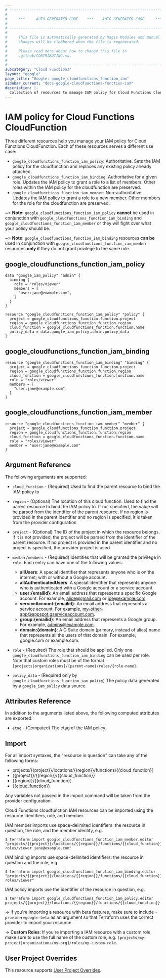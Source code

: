 ```yaml
---
# ----------------------------------------------------------------------------
#
#     ***     AUTO GENERATED CODE    ***    AUTO GENERATED CODE     ***
#
# ----------------------------------------------------------------------------
#
#     This file is automatically generated by Magic Modules and manual
#     changes will be clobbered when the file is regenerated.
#
#     Please read more about how to change this file in
#     .github/CONTRIBUTING.md.
#
# ----------------------------------------------------------------------------
subcategory: "Cloud Functions"
layout: "google"
page_title: "Google: google_cloudfunctions_function_iam"
sidebar_current: "docs-google-cloudfunctions-function-iam"
description: |-
  Collection of resources to manage IAM policy for Cloud Functions CloudFunction
---
```


# IAM policy for Cloud Functions CloudFunction
Three different resources help you manage your IAM policy for Cloud Functions CloudFunction. Each of these resources serves a different use case:

* `google_cloudfunctions_function_iam_policy`: Authoritative. Sets the IAM policy for the cloudfunction and replaces any existing policy already attached.
* `google_cloudfunctions_function_iam_binding`: Authoritative for a given role. Updates the IAM policy to grant a role to a list of members. Other roles within the IAM policy for the cloudfunction are preserved.
* `google_cloudfunctions_function_iam_member`: Non-authoritative. Updates the IAM policy to grant a role to a new member. Other members for the role for the cloudfunction are preserved.

~> **Note:** `google_cloudfunctions_function_iam_policy` **cannot** be used in conjunction with `google_cloudfunctions_function_iam_binding` and `google_cloudfunctions_function_iam_member` or they will fight over what your policy should be.

~> **Note:** `google_cloudfunctions_function_iam_binding` resources **can be** used in conjunction with `google_cloudfunctions_function_iam_member` resources **only if** they do not grant privilege to the same role.



## google\_cloudfunctions\_function\_iam\_policy

```hcl
data "google_iam_policy" "admin" {
  binding {
    role = "roles/viewer"
    members = [
      "user:jane@example.com",
    ]
  }
}

resource "google_cloudfunctions_function_iam_policy" "policy" {
  project = google_cloudfunctions_function.function.project
  region = google_cloudfunctions_function.function.region
  cloud_function = google_cloudfunctions_function.function.name
  policy_data = data.google_iam_policy.admin.policy_data
}
```

## google\_cloudfunctions\_function\_iam\_binding

```hcl
resource "google_cloudfunctions_function_iam_binding" "binding" {
  project = google_cloudfunctions_function.function.project
  region = google_cloudfunctions_function.function.region
  cloud_function = google_cloudfunctions_function.function.name
  role = "roles/viewer"
  members = [
    "user:jane@example.com",
  ]
}
```

## google\_cloudfunctions\_function\_iam\_member

```hcl
resource "google_cloudfunctions_function_iam_member" "member" {
  project = google_cloudfunctions_function.function.project
  region = google_cloudfunctions_function.function.region
  cloud_function = google_cloudfunctions_function.function.name
  role = "roles/viewer"
  member = "user:jane@example.com"
}
```

## Argument Reference

The following arguments are supported:

* `cloud_function` - (Required) Used to find the parent resource to bind the IAM policy to
* `region` - (Optional) The location of this cloud function. Used to find the parent resource to bind the IAM policy to. If not specified,
  the value will be parsed from the identifier of the parent resource. If no region is provided in the parent identifier and no
  region is specified, it is taken from the provider configuration.

* `project` - (Optional) The ID of the project in which the resource belongs.
    If it is not provided, the project will be parsed from the identifier of the parent resource. If no project is provided in the parent identifier and no project is specified, the provider project is used.

* `member/members` - (Required) Identities that will be granted the privilege in `role`.
  Each entry can have one of the following values:
  * **allUsers**: A special identifier that represents anyone who is on the internet; with or without a Google account.
  * **allAuthenticatedUsers**: A special identifier that represents anyone who is authenticated with a Google account or a service account.
  * **user:{emailid}**: An email address that represents a specific Google account. For example, alice@gmail.com or joe@example.com.
  * **serviceAccount:{emailid}**: An email address that represents a service account. For example, my-other-app@appspot.gserviceaccount.com.
  * **group:{emailid}**: An email address that represents a Google group. For example, admins@example.com.
  * **domain:{domain}**: A G Suite domain (primary, instead of alias) name that represents all the users of that domain. For example, google.com or example.com.

* `role` - (Required) The role that should be applied. Only one
    `google_cloudfunctions_function_iam_binding` can be used per role. Note that custom roles must be of the format
    `[projects|organizations]/{parent-name}/roles/{role-name}`.

* `policy_data` - (Required only by `google_cloudfunctions_function_iam_policy`) The policy data generated by
  a `google_iam_policy` data source.

## Attributes Reference

In addition to the arguments listed above, the following computed attributes are
exported:

* `etag` - (Computed) The etag of the IAM policy.

## Import

For all import syntaxes, the "resource in question" can take any of the following forms:

* projects/{{project}}/locations/{{region}}/functions/{{cloud_function}}
* {{project}}/{{region}}/{{cloud_function}}
* {{region}}/{{cloud_function}}
* {{cloud_function}}

Any variables not passed in the import command will be taken from the provider configuration.

Cloud Functions cloudfunction IAM resources can be imported using the resource identifiers, role, and member.

IAM member imports use space-delimited identifiers: the resource in question, the role, and the member identity, e.g.
```
$ terraform import google_cloudfunctions_function_iam_member.editor "projects/{{project}}/locations/{{region}}/functions/{{cloud_function}} roles/viewer jane@example.com"
```

IAM binding imports use space-delimited identifiers: the resource in question and the role, e.g.
```
$ terraform import google_cloudfunctions_function_iam_binding.editor "projects/{{project}}/locations/{{region}}/functions/{{cloud_function}} roles/viewer"
```

IAM policy imports use the identifier of the resource in question, e.g.
```
$ terraform import google_cloudfunctions_function_iam_policy.editor projects/{{project}}/locations/{{region}}/functions/{{cloud_function}}
```

-> If you're importing a resource with beta features, make sure to include `-provider=google-beta`
as an argument so that Terraform uses the correct provider to import your resource.

-> **Custom Roles**: If you're importing a IAM resource with a custom role, make sure to use the
 full name of the custom role, e.g. `[projects/my-project|organizations/my-org]/roles/my-custom-role`.

## User Project Overrides

This resource supports [User Project Overrides](https://www.terraform.io/docs/providers/google/guides/provider_reference.html#user_project_override).
